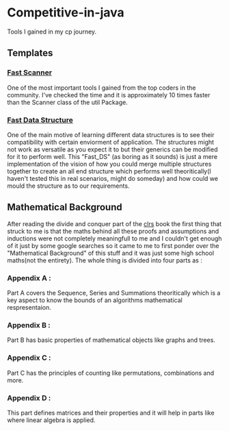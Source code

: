 # Competitive-in-java
Tools I gained in my cp journey.
## Templates
### [Fast Scanner](https://shashwat0212.github.io/Competitive-in-java/Templates/FastScanner.java)
One of the most important tools I gained from the top coders in the community. I've checked the time and it is approximately 10 times faster than the Scanner class of the util Package.
### [Fast Data Structure](https://shashwat0212.github.io/Competitive-in-java/Templates/Fast_DS.java)
One of the main motive of learning different data structures is to see their compatibility with certain enviorment of application. The structures might not work as versatile as you expect it to but their generics can be modified for it to perform well. This "Fast_DS" (as boring as it sounds) is just a mere implementation of the vision of how you could merge multiple structures together to create an all end structure which performs well theoritically(I haven't tested this in real scenarios, might do someday) and how could we mould the structure as to our requirements. 
## Mathematical Background
After reading the divide and conquer part of the [clrs](https://walkccc.github.io/CLRS/) book the first thing that struck to me is that the maths behind all these proofs and assumptions and inductions were not completely meaningfull to me and I couldn't get enough of it just by some google searches so it came to me to first ponder over the "Mathematical Background" of this stuff and it was just some high school maths(not the entirety). The whole thing is divided into four parts as : 
### Appendix A : 
Part A covers the Sequence, Series and Summations theoritically which is a key aspect to know the bounds of an algorithms mathematical respresentaion.
### Appendix B : 
Part B has basic properties of mathematical objects like graphs and trees.
### Appendix C : 
Part C has the principles of counting like permutations, combinations and more.
### Appendix D : 
This part defines matrices and their properties and it will help in parts like where linear algebra is applied.
